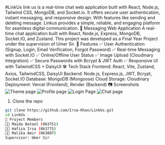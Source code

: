 #LinkUs
link us is a real-time chat web application built with React, Node.js, Tailwind CSS, MongoDB, and Socket.io. It offers secure user authentication, instant messaging, and responsive design. With features like sending and deleting message. Linkus provides a simple, reliable, and engaging platform for seamless digital communication.
📩 Messaging Web Application
A real-time chat application built with React, Node.js, Express, MongoDB, Socket.IO, and Zustand.
This project was developed as a Final Year Project under the supervision of Umer Sir.
🚀 Features
✅ User Authentication (Signup, Login, Email Verification, Forgot Password)
✅ Real-time Messaging with Socket.IO
✅ Online/Offline User Status
✅ Image Upload (Cloudinary Integration)
✅ Secure Passwords with Bcrypt & JWT Auth
✅ Responsive UI with TailwindCSS + DaisyUI
🛠️ Tech Stack
Frontend: React, Vite, Zustand, Axios, TailwindCSS, DaisyUI
Backend: Node.js, Express.js, JWT, Bcrypt, Socket.IO
Database: MongoDB (Mongoose)
Cloud Storage: Cloudinary
Deployment: Vercel (Frontend), Render (Backend)
📷 Screenshots
![Theme page](https://github.com/user-attachments/assets/5d4302b4-8dad-4fc1-8ddb-b6df9ffb4380)
![Profile page](https://github.com/user-attachments/assets/337037df-d986-4f09-818f-7a84320fedfa)
![Login Page](https://github.com/user-attachments/assets/ce8f61f5-d13f-4f2a-beb0-1cbf94ea48c5)
![Chat page](https://github.com/user-attachments/assets/5930a465-3c2b-48c5-ade8-0d8ed6c0683f)
1. Clone the repo  
```bash
git clone https://github.com/Irsa-Khan/LinkUs.git
cd LinkUs
📖 Project Members
👩‍💻 Maida Batool (063751)
👩‍💻 Hafiza Irsa (063775)
👩‍💻 Malika Amir (063807)
Supervisor: Umer Sir
